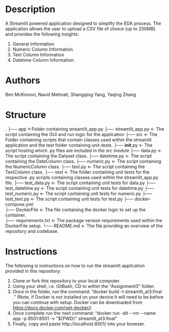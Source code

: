 # Description
A Streamlit powered application designed to simplify the EDA process. The application allows the user to upload a CSV file of choice (up to 200MB) and provides the following insights:
1) General Information
2) Numeric Column Information
3) Text Column Information
4) Datetime Column Information

# Authors
Ben McKinnon, Navid Mehnati, Shangqing Yang, Yaqing Zhang

# Structure
.
├── app <-Folder containing streamlit_app.py
	├── streamlit_app.py <- The script containing the GUI and run logic for the application
├── src <- The Folder containing scripts that contain classes used within the streamlit application and the test folder containing unit-tests.
	├── __init__.py <- The script hosting which .py files are included in the src module
	├── data.py <- The script containing the Dataset class.
	├── datetime.py <- The script containing the DateColumn class.
	├── numeric.py <- The script containing the NumericColumn class.
	├── text.py <- The script containing the TextColumn class.
	├──  test <- The folder containing unit tests for the respective .py scripts containing classes used within the streamlit_app.py file.
		├── test_data.py <- The script containing unit tests for data.py
		├── test_datetime.py <- The script containing unit tests for datetime.py
		├── test_numeric.py <- The script containing unit tests for numeric.py
		├── test_text.py <- The script containing unit tests for test.py
├── docker-compose.yml                     
├── DockerFile <- The file containing the docker logic to set up the container.                        
├── requirements.txt <- The package version requirements used within the DockerFile setup.
└── README.md <- The file providing an overview of the repository and codebase.

# Instructions
The following is instructions on how to run the streamlit application provided in this repository:
1) Clone or fork this repository to your local computer.
2) Using your shell, i.e. GitBash, CD to within the "Assignment3" folder.
3) Once in the folder, run the command:  “docker build -t streamlit_at3:final .” (Note, if Docker is not installed on your device it will need to be before you can continue with setup. Docker can be downloaded from https://docs.docker.com/get-docker/)
4) Once complete run the next command: “docker run -dit --rm --name app -p 8501:8501 -v "${PWD}"  streamlit_at3:final”
5) Finally, copy and paste http://localhost:8501/ into your browser.